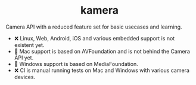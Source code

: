 <div align="center">

<h1>kamera</h1>

</div>

Camera API with a reduced feature set for basic usecases and learning.

* ❌ Linux, Web, Android, iOS and various embedded support is not existent yet.
* 🚧 Mac support is based on AVFoundation and is not behind the Camera API yet.
* 🚧 Windows support is based on MediaFoundation.
* ❌ CI is manual running tests on Mac and Windows with various camera devices.